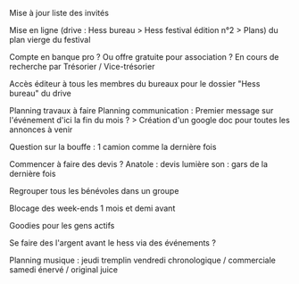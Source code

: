Mise à jour liste des invités

Mise en ligne (drive : Hess bureau > Hess festival édition n°2 > Plans) du plan vierge du festival 

Compte en banque pro ? Ou offre gratuite pour association ? En cours de recherche par Trésorier / Vice-trésorier 

Accès éditeur à tous les membres du bureaux pour le dossier "Hess bureau" du drive 

Planning travaux à faire 
Planning communication : Premier message sur l'événement d'ici la fin du mois ? > 
Création d'un google doc pour toutes les annonces à venir 

Question sur la bouffe : 
1 camion comme la dernière fois 

Commencer à faire des devis ? 
Anatole : devis lumière 
son : gars de la dernière fois 

Regrouper tous les bénévoles dans un groupe 

Blocage des week-ends 1 mois et demi avant 

Goodies pour les gens actifs 

Se faire des l'argent avant le hess via des événements ? 

Planning musique :
jeudi tremplin 
vendredi chronologique / commerciale 
samedi énervé / original juice